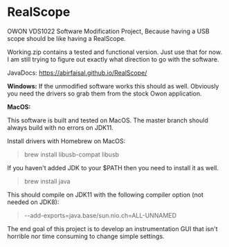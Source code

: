 # RealScope
OWON VDS1022 Software Modification Project, Because having a USB scope should be like having a RealScope.

Working.zip contains a tested and functional version. Just use that for now.
I am still trying to figure out exactly what direction to go with the software.






JavaDocs: https://abirfaisal.github.io/RealScope/


**Windows:** If the unmodified software works this should as well.
Obviously you need the drivers so grab them from the stock Owon application.



**MacOS:**

This software is built and tested on MacOS. The master branch should
always build with no errors on JDK11.

Install drivers with Homebrew on MacOS:
> brew install libusb-compat libusb

If you haven't added JDK to your $PATH then you need to install it as well.
>brew install java


This should compile on JDK11 with the following compiler option (not needed on JDK8):
> --add-exports=java.base/sun.nio.ch=ALL-UNNAMED




The end goal of this project is to develop an instrumentation GUI that isn't
horrible nor time consuming to change simple settings.
